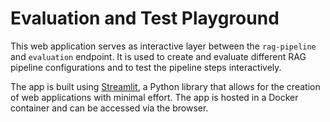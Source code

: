 # Evaluation and Test Playground

This web application serves as interactive layer between the `rag-pipeline` and `evaluation` endpoint. It is used to create and evaluate different RAG pipeline configurations and to test the pipeline steps interactively.

The app is built using [Streamlit](https://streamlit.io/), a Python library that allows for the creation of web applications with minimal effort. The app is hosted in a Docker container and can be accessed via the browser.